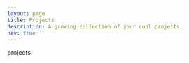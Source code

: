 ```yaml
---
layout: page
title: Projects
description: A growing collection of your cool projects.
nav: true
---
```


projects
<!--<div class="projects grid">-->

<!--  {% assign sorted_projects = site.projects | sort: "importance" %}-->
<!--  {% for project in sorted_projects %}-->
<!--  <div class="grid-item">-->
<!--    {% if project.redirect %}-->
<!--    <a href="{{ project.redirect }}" target="_blank">-->
<!--    {% else %}-->
<!--    <a href="{{ project.url | relative_url }}">-->
<!--    {% endif %}-->
<!--      <div class="card hoverable">-->
<!--        {% if project.img %}-->
<!--        <img src="{{ project.img | relative_url }}" alt="project thumbnail">-->
<!--        {% endif %}-->
<!--        <div class="card-body">-->
<!--          <h2 class="card-title text-lowercase">{{ project.title }}</h2>-->
<!--          <p class="card-text">{{ project.description }}</p>-->
<!--          <div class="row ml-1 mr-1 p-0">-->
<!--            {% if project.github %}-->
<!--            <div class="github-icon">-->
<!--              <div class="icon" data-toggle="tooltip" title="Code Repository">-->
<!--                <a href="{{ project.github }}" target="_blank"><i class="fab fa-github gh-icon"></i></a>-->
<!--              </div>-->
<!--              {% if project.github_stars %}-->
<!--              <span class="stars" data-toggle="tooltip" title="GitHub Stars">-->
<!--                <i class="fas fa-star"></i>-->
<!--                <span id="{{ project.github_stars }}-stars"></span>-->
<!--              </span>-->
<!--              {% endif %}-->
<!--            </div>-->
<!--            {% endif %}-->
<!--          </div>-->
<!--        </div>-->
<!--      </div>-->
<!--    </a>-->
<!--  </div>-->
<!--{% endfor %}-->

<!--</div>-->

